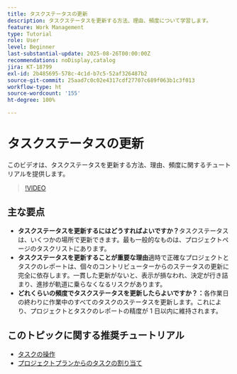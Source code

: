 ```yaml
---
title: タスクステータスの更新
description: タスクステータスを更新する方法、理由、頻度について学習します。
feature: Work Management
type: Tutorial
role: User
level: Beginner
last-substantial-update: 2025-08-26T00:00:00Z
recommendations: noDisplay,catalog
jira: KT-18799
exl-id: 2b485695-578c-4c1d-b7c5-52af326487b2
source-git-commit: 25aad7c0c02e4317cdf27707c689f063b1c3f013
workflow-type: ht
source-wordcount: '155'
ht-degree: 100%

---
```


# タスクステータスの更新

このビデオは、タスクステータスを更新する方法、理由、頻度に関するチュートリアルを提供します。

>[!VIDEO](https://video.tv.adobe.com/v/3471168/?quality=12&learn=on&enablevpops&captions=jpn)

## 主な要点

* **タスクステータスを更新するにはどうすればよいですか？**&#x200B;タスクステータスは、いくつかの場所で更新できます。最も一般的なものは、プロジェクトページのタスクリストにあります。
* **タスクステータスを更新することが重要な理由**&#x200B;適時で正確なプロジェクトとタスクのレポートは、個々のコントリビューターからのステータスの更新に完全に依存します。一貫した更新がないと、表示が損なわれ、決定が行き詰まり、進捗が軌道に乗らなくなるリスクがあります。
* **どれくらいの頻度でタスクステータスを更新したらよいですか？：**&#x200B;各作業日の終わりに作業中のすべてのタスクのステータスを更新します。これにより、プロジェクトとタスクのレポートの精度が 1 日以内に維持されます。


## このトピックに関する推奨チュートリアル

* [タスクの操作](/help/manage-work/tasks/work-with-tasks.md)
* [プロジェクトプランからのタスクの割り当て](/help/manage-work/tasks/assign-tasks-from-the-project-plan.md)
